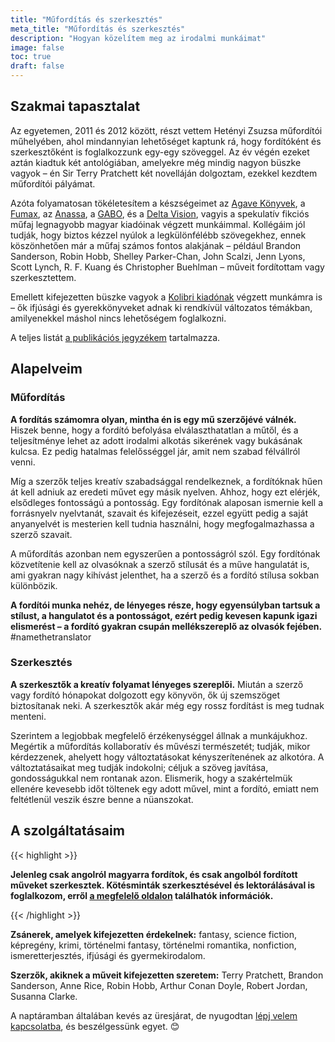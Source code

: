 ```yaml
---
title: "Műfordítás és szerkesztés"
meta_title: "Műfordítás és szerkesztés"
description: "Hogyan közelítem meg az irodalmi munkáimat"
image: false
toc: true
draft: false
---
```


## Szakmai tapasztalat

Az egyetemen, 2011 és 2012 között, részt vettem Hetényi Zsuzsa műfordítói műhelyében, ahol mindannyian lehetőséget kaptunk rá, hogy fordítóként és szerkesztőként is foglalkozzunk egy-egy szöveggel. Az év végén ezeket aztán kiadtuk két antológiában, amelyekre még mindig nagyon büszke vagyok – én Sir Terry Pratchett két novelláján dolgoztam, ezekkel kezdtem műfordítói pályámat.

Azóta folyamatosan tökéletesítem a készségeimet az [Agave Könyvek](https://agavekonyvek.hu/), a [Fumax](https://fumax.hu/), az [Anassa](https://www.facebook.com/anassakonyvek/), a [GABO](https://gabo.hu/), és a [Delta Vision](https://www.deltavision.hu/), vagyis a spekulatív fikciós műfaj legnagyobb magyar kiadóinak végzett munkáimmal. Kollégáim jól tudják, hogy biztos kézzel nyúlok a legkülönfélébb szövegekhez, ennek köszönhetően már a műfaj számos fontos alakjának – például Brandon Sanderson, Robin Hobb, Shelley Parker-Chan, John Scalzi, Jenn Lyons, Scott Lynch, R. F. Kuang és Christopher Buehlman – műveit fordítottam vagy szerkesztettem.

Emellett kifejezetten büszke vagyok a [Kolibri kiadónak](https://www.facebook.com/kolibrikiado/) végzett munkámra is – ők ifjúsági és gyerekkönyveket adnak ki rendkívül változatos témákban, amilyenekkel máshol nincs lehetőségem foglalkozni.

A teljes listát [a publikációs jegyzékem](/hu/publications) tartalmazza.

## Alapelveim

### Műfordítás

**A fordítás számomra olyan, mintha én is egy mű szerzőjévé válnék.** Hiszek benne, hogy a fordító befolyása elválaszthatatlan a műtől, és a teljesítménye lehet az adott irodalmi alkotás sikerének vagy bukásának kulcsa. Ez pedig hatalmas felelősséggel jár, amit nem szabad félvállról venni.

Míg a szerzők teljes kreatív szabadsággal rendelkeznek, a fordítóknak hűen át kell adniuk az eredeti művet egy másik nyelven. Ahhoz, hogy ezt elérjék, elsődleges fontosságú a pontosság. Egy fordítónak alaposan ismernie kell a forrásnyelv nyelvtanát, szavait és kifejezéseit, ezzel együtt pedig a saját anyanyelvét is mesterien kell tudnia használni, hogy megfogalmazhassa a szerző szavait.

A műfordítás azonban nem egyszerűen a pontosságról szól. Egy fordítónak közvetítenie kell az olvasóknak a szerző stílusát és a műve hangulatát is, ami gyakran nagy kihívást jelenthet, ha a szerző és a fordító stílusa sokban különbözik.

**A fordítói munka nehéz, de lényeges része, hogy egyensúlyban tartsuk a stílust, a hangulatot és a pontosságot, ezért pedig kevesen kapunk igazi elismerést – a fordító gyakran csupán mellékszereplő az olvasók fejében.** #namethetranslator

### Szerkesztés

**A szerkesztők a kreatív folyamat lényeges szereplői.** Miután a szerző vagy fordító hónapokat dolgozott egy könyvön, ők új szemszöget biztosítanak neki. A szerkesztők akár még egy rossz fordítást is meg tudnak menteni.

Szerintem a legjobbak megfelelő érzékenységgel állnak a munkájukhoz. Megértik a műfordítás kollaboratív és művészi természetét; tudják, mikor kérdezzenek, ahelyett hogy változtatásokat kényszerítenének az alkotóra. A változtatásaikat meg tudják indokolni; céljuk a szöveg javítása, gondosságukkal nem rontanak azon. Elismerik, hogy a szakértelmük ellenére kevesebb időt töltenek egy adott művel, mint a fordító, emiatt nem feltétlenül veszik észre benne a nüanszokat.

## A szolgáltatásaim

{{< highlight >}}

**Jelenleg csak angolról magyarra fordítok, és csak angolból fordított műveket szerkesztek. Kötésminták szerkesztésével és lektorálásával is foglalkozom, erről [a megfelelő oldalon](/hu/technical-editing) találhatók információk.**

{{< /highlight >}}

**Zsánerek, amelyek kifejezetten érdekelnek:** fantasy, science fiction, képregény, krimi, történelmi fantasy, történelmi romantika, nonfiction, ismeretterjesztés, ifjúsági és gyermekirodalom.

**Szerzők, akiknek a műveit kifejezetten szeretem:** Terry Pratchett, Brandon Sanderson, Anne Rice, Robin Hobb, Arthur Conan Doyle, Robert Jordan, Susanna Clarke.

A naptáramban általában kevés az üresjárat, de nyugodtan [lépj velem kapcsolatba](/hu/contact), és beszélgessünk egyet. 😊